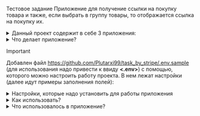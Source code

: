 Тестовое задание
Приложение для получение ссылки на покупку товара и также, если выбрать в группу товары, то отображается ссылка на покупку их.

<details>

<summary>Данный проект содержит в себе 3 приложения:</summary>

* **payment**
   - позволяет работать с группами продуктов
       - содержит модели Discount
       - содержит модели Tax
       - содержит модели Order
* **product**
   - позволяет работать с продуктом
       - содержит модели Item
* **users**
   - служит для аунтификации пользователя 
       - содержит модели User 
</details>

<details>

<summary>Что делает приложение?</summary>
Функционал:

* Получение ссылки на продукт с кнопкой покупки продукта и переход на его покупку
* Получение id продукта
* Получение ссылки на покупку группы продуктов со скидкой
</details>

> [!IMPORTANT]
> Добавлен файл https://github.com/Plutarxi99/task_by_stripe/.env.sample (для использования надо привести к ввиду **<.env>**) с помощью, которого можно настроить работу проекта. В нем лежат настройки (далее идут примеры заполнения полей):
<details>
<summary>Настройки, которые надо установить для работы приложения</summary>

| Значение | Содержание | Примечание |
|-----|-----------|-----:|
|     **ENGINE_DB**| <pre><code>django.db.backends.postgresql</code></pre> |     для подключения к базе данных Зщыепкуыйд. P.S. не забудь создать ее|
|     **SECRET_KEY**| django-insecure-hu213gr51uh234gbrtf34oqufg35835g3q5g       |     код генерируется автоматически при создании приложения|
|     **SUPERUSER_EMAIL**| email_superuser       |     установить почту суперюзера|
|     **SUPERUSER_PASSWORD**| password_superuser       |     установить пароль суперюзера|
|     **NAME_BD**| NAME_BD   |     название базы данных |
|     **NAME_BD_DOCKER**| NAME_BD_DOCKER   |     название базы данных для контейнера |
|     **USER_BD**| USER_BD   |     название пользователя базы данных |
|     **PASSWORD_BD**| PASSWORD_BD   |     пароль базы данных |
|     **HOST_BD**| HOST_BD   |     название твоего сервиса используемый для контейнеризации |
|     **PGDATA**| /here/   |     сохранения данных после перезапуска контейнера твоих данных |
|     **STRIPE_PUBLISHABLE_KEY**| pk_test_primer123123123123  |     ключ от https://stripe.com/ |
|     **STRIPE_SECRET_KEY**| pk_test_primer123123123123   |     ключ от https://stripe.com/ |
|     **ENV_TYPE**| local/server   |     для использования разных настроек для запуска локально-local для запуска с сервера-server |
|     **HOST_IP**| 0.0.0.0   |     id- адрес твоего сервера базы данных |
</details>

<details>

<summary>Как использовать?</summary>

* После установки нужных настроук в файле **<.env>**. Надо выполнить команду для установки пакетов:
  <pre><code>pip install -r requirements.txt </code></pre>

* Применить миграции:
  <pre><code>python3 manage.py migrate</code></pre>

* Создать суперюзера:
  <pre><code>python3 manage.py ccsu</code></pre>

</details>

<details>

<summary>Что использовалось в приложение?</summary>
Функционал:

* Подключено rest_framework для использоваеть API приложения
* Подключено drf_yasg для создания автоматической документации и возможность работать в браузере с приложением
* Подключена примитивная работа с API Stripe :ambulance:
</details>

